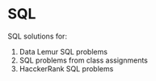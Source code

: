 # SQL
SQL solutions for:
1. Data Lemur SQL problems 
2. SQL problems from class assignments
3. HacckerRank SQL problems
